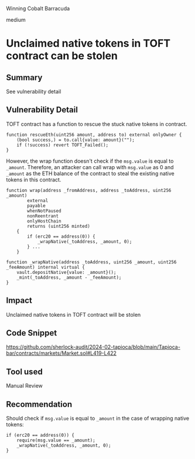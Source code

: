 Winning Cobalt Barracuda

medium

# Unclaimed native tokens in TOFT contract can be stolen

## Summary
See vulnerability detail
## Vulnerability Detail
TOFT contract has a function to rescue the stuck native tokens in contract.
```solidty=
function rescueEth(uint256 amount, address to) external onlyOwner {
    (bool success,) = to.call{value: amount}("");
    if (!success) revert TOFT_Failed();
}
```

However, the wrap function doesn't check if the `msg.value` is equal to `_amount`. Therefore, an attacker can call wrap with `msg.value` as 0 and `_amount` as the ETH balance of the contract to steal the existing native tokens in this contract.
```solidity=
function wrap(address _fromAddress, address _toAddress, uint256 _amount)
        external
        payable
        whenNotPaused
        nonReentrant
        onlyHostChain
        returns (uint256 minted)
    {
        if (erc20 == address(0)) {
            _wrapNative(_toAddress, _amount, 0);
        } ...
    }
```
```solidity=
function _wrapNative(address _toAddress, uint256 _amount, uint256 _feeAmount) internal virtual {
    vault.depositNative{value: _amount}();
    _mint(_toAddress, _amount - _feeAmount);
}
```
## Impact
Unclaimed native tokens in TOFT contract will be stolen
## Code Snippet
https://github.com/sherlock-audit/2024-02-tapioca/blob/main/Tapioca-bar/contracts/markets/Market.sol#L419-L422
## Tool used

Manual Review

## Recommendation
Should check if `msg.value` is equal to `_amount` in the case of wrapping native tokens:
```solidity=
if (erc20 == address(0)) {
    require(msg.value == _amount);
    _wrapNative(_toAddress, _amount, 0);
}
```